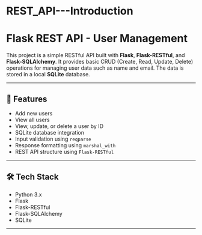 # REST_API---Introduction

# Flask REST API - User Management

This project is a simple RESTful API built with **Flask**, **Flask-RESTful**, and **Flask-SQLAlchemy**. It provides basic CRUD (Create, Read, Update, Delete) operations for managing user data such as name and email. The data is stored in a local **SQLite** database.

---

## 🚀 Features

- Add new users
- View all users
- View, update, or delete a user by ID
- SQLite database integration
- Input validation using `reqparse`
- Response formatting using `marshal_with`
- REST API structure using `Flask-RESTful`

---

## 🛠️ Tech Stack

- Python 3.x
- Flask
- Flask-RESTful
- Flask-SQLAlchemy
- SQLite

---